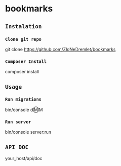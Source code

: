 bookmarks
=========

## `Instalation`
   
###  `Clone git repo`
git clone https://github.com/ZloNeDremlet/bookmarks

### `Composer Install`
composer install

## `Usage`

### `Run migrations`
bin/console d:m:M

### `Run server`
bin/console server:run

## `API DOC`

your_host/api/doc


